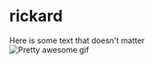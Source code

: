 # rickard
Here is some text that doesn't matter  
![Pretty awesome gif](https://media.giphy.com/media/5ntdy5Ban1dIY/giphy.gif)
